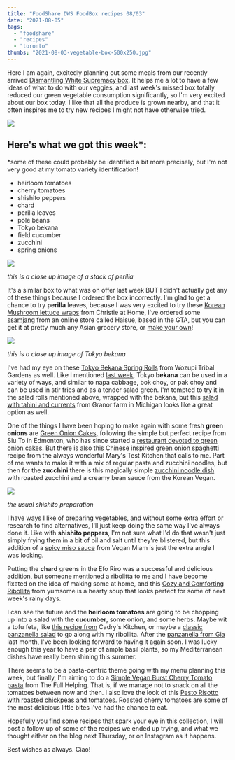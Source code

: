 ```yaml
---
title: "FoodShare DWS FoodBox recipes 08/03"
date: "2021-08-05"
tags:
  - "foodshare"
  - "recipes"
  - "toronto"
thumbs: "2021-08-03-vegetable-box-500x250.jpg"
---
```


Here I am again, excitedly planning out some meals from our recently arrived [Dismantling White Supremacy box](https://goodfoodbox.foodshare.net/collections/organic/products/large-food-justice-box). It helps me a lot to have a few ideas of what to do with our veggies, and last week's missed box totally reduced our green vegetable consumption significantly, so I'm very excited about our box today. I like that all the produce is grown nearby, and that it often inspires me to try new recipes I might not have otherwise tried.

![](images/vegetable-box.jpg)

## Here's what we got this week\*:

\*some of these could probably be identified a bit more precisely, but I'm not very good at my tomato variety identification!

- heirloom tomatoes
- cherry tomatoes
- shishito peppers
- chard
- perilla leaves
- pole beans
- Tokyo bekana
- field cucumber
- zucchini
- spring onions

![](images/perilla.jpg)

_this is a close up image of a stack of perilla_

It's a similar box to what was on offer last week BUT I didn't actually get any of these things because I ordered the box incorrectly. I'm glad to get a chance to try **perilla** leaves, because I was very excited to try these [Korean Mushroom lettuce wraps](https://christieathome.com/blog/korean-mushroom-lettuce-wraps/) from Christie at Home, I've ordered some [ssamjang](https://haisue.ca/product/daesang-seasoned-soybean-paste-mild-ssamjang-500g/) from an online store called Haisue, based in the GTA, but you can get it at pretty much any Asian grocery store, or [make your own](http://veganseoulfood.weebly.com/recipe/korean-dipping-sauce-ssamjang-recipe)!

![](images/tokyo-bekhana.jpg)

_this is a close up image of Tokyo bekana_

I've had my eye on these [Tokyo Bekana Spring Rolls](https://www.wozupi.com/blog/recipe/tokyo-bekana-spring-rolls) from Wozupi Tribal Gardens as well. Like I mentioned [last week](https://meshell.ca/blog/another-week-of-foodshares-dws-box/), Tokyo **bekana** can be used in a variety of ways, and similar to napa cabbage, bok choy, or pak choy and can be used in stir fries and as a tender salad green. I'm tempted to try it in the salad rolls mentioned above, wrapped with the bekana, but this [salad with tahini and currents](https://granorfarm.com/recipes/bekana-with-sesame-cashews-and-currants) from Granor farm in Michigan looks like a great option as well.

One of the things I have been hoping to make again with some fresh **green onions** are [Green Onion Cakes,](https://www.thestar.com/edmonton/2018/04/10/siu-to-78-is-believed-to-be-the-man-who-popularized-green-onion-cakes-in-edmonton.html) following the simple but perfect recipe from Siu To in Edmonton, who has since started a [restaurant devoted to green onion cakes](https://www.greenonioncakeman.com/). But there is also this Chinese inspired [green onion spaghetti](http://www.marystestkitchen.com/chinese-inspired-green-onion-spaghetti/) recipe from the always wonderful Mary's Test Kitchen that calls to me. Part of me wants to make it with a mix of regular pasta and zucchini noodles, but then for the **zucchini** there is this magically simple [zucchini noodle dish](https://thekoreanvegan.com/creamy-zucchini-spaghetti/) with roasted zucchini and a creamy bean sauce from the Korean Vegan.

![](images/shishito.jpg)

_the usual shishito preparation_

I have ways I like of preparing vegetables, and without some extra effort or research to find alternatives, I'll just keep doing the same way I've always done it. Like with **shishito peppers**, I'm not sure what I'd do that wasn't just simply frying them in a bit of oil and salt until they're blistered, but this addition of a [spicy miso sauce](https://veganmiam.com/recipes/spicy-miso-shishito-peppers) from Vegan Miam is just the extra angle I was looking.

Putting the **chard** greens in the Efo Riro was a successful and delicious addition, but someone mentioned a ribolitta to me and I have become fixated on the idea of making some at home, and this [Cozy and Comforting Ribollita](https://www.yumsome.com/cosy-and-comforting-ribollita-tuscan-bread-soup/) from yumsome is a hearty soup that looks perfect for some of next week's rainy days.

I can see the future and the **heirloom tomatoes** are going to be chopping up into a salad with the **cucumber**, some onion, and some herbs. Maybe wit a tofu feta, like [this recipe from](https://cadryskitchen.com/tomato-cucumber-salad/) Cadry's Kitchen, or maybe a [classic panzanella salad](https://www.seriouseats.com/classic-panzanella-salad-recipe) to go along with my ribollita. After the [panzanella from Gia](https://meshell.ca/blog/gia-toronto-first-tastes/) last month, I've been looking forward to having it again soon. I was lucky enough this year to have a pair of ample basil plants, so my Mediterranean dishes have really been shining this summer.

There seems to be a pasta-centric theme going with my menu planning this week, but finally, I'm aiming to do a [Simple Vegan Burst Cherry Tomato pasta](https://www.thefullhelping.com/simple-vegan-burst-cherry-tomato-pasta/) from The Full Helping. That is, if we manage not to snack on all the tomatoes between now and then. I also love the look of this [Pesto Risotto with roasted chickpeas and tomatoes.](https://crumbsandcaramel.com/vegan-pesto-risotto-roasted-tomatoes-chickpeas/) Roasted cherry tomatoes are some of the most delicious little bites I've had the chance to eat.

Hopefully you find some recipes that spark your eye in this collection, I will post a follow up of some of the recipes we ended up trying, and what we thought either on the blog next Thursday, or on Instagram as it happens.

Best wishes as always. Ciao!
